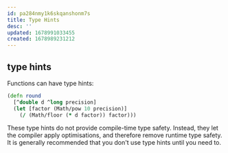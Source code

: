 ```yaml
---
id: pa284nmy1k6skqanshonm7s
title: Type Hints
desc: ''
updated: 1678991033455
created: 1678989231212
---
```


## type hints

Functions can have type hints:

```clojure
(defn round
  [^double d ^long precision]
  (let [factor (Math/pow 10 precision)]
    (/ (Math/floor (* d factor)) factor)))
```

These type hints do not provide compile-time type safety. Instead, they let the compiler apply optimisations, and therefore remove runtime type safety. It is generally recommended that you don't use type hints until you need to.